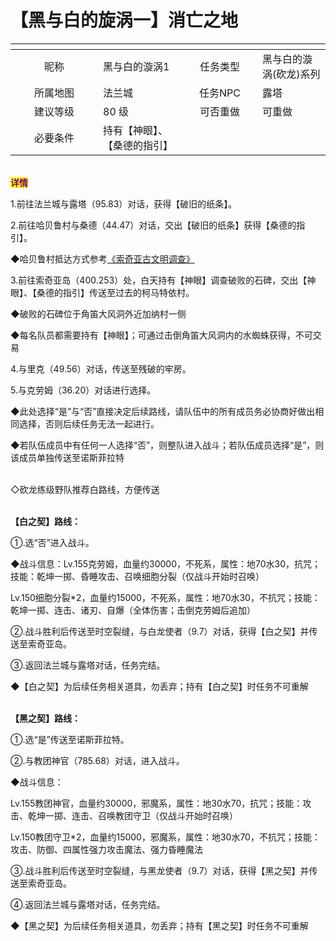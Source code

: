 # 【黑与白的旋涡一】消亡之地

<table data-header-hidden><thead><tr><th width="124" align="center"></th><th></th><th width="104" align="center"></th><th></th></tr></thead><tbody><tr><td align="center">昵称</td><td>黑与白的漩涡1</td><td align="center">任务类型</td><td>黑与白的漩涡(砍龙)系列</td></tr><tr><td align="center">所属地图</td><td>法兰城</td><td align="center">任务NPC</td><td>露塔</td></tr><tr><td align="center">建议等级</td><td>80 级</td><td align="center">可否重做</td><td>可重做</td></tr><tr><td align="center">必要条件</td><td>持有【神眼】、【桑德的指引】</td><td align="center"></td><td></td></tr></tbody></table>

\
<mark style="color:purple;">**详情**</mark>

1.前往法兰城与露塔（95.83）对话，获得【破旧的纸条】。

2.前往哈贝鲁村与桑德（44.47）对话，交出【破旧的纸条】获得【桑德的指引】。

◆哈贝鲁村抵达方式参考[《索奇亚古文明调查》](../../guan-fang-ren-wu-gong-le/suo-qi-ya-gu-wen-ming-diao-cha-ha-bei-lu-cun-chong-wu-ji-neng.md)

3.前往索奇亚岛（400.253）处，白天持有【神眼】调查破败的石碑，交出【神眼】、【桑德的指引】传送至过去的柯马特依村。

◆破败的石碑位于角笛大风洞外近加纳村一侧

◆每名队员都需要持有【神眼】；可通过击倒角笛大风洞内的水蜘蛛获得，不可交易

4.与里克（49.56）对话，传送至残破的牢房。

5.与克劳姆（36.20）对话进行选择。

◆此处选择“是”与“否”直接决定后续路线，请队伍中的所有成员务必协商好做出相同选择，否则后续任务无法一起进行。

◆若队伍成员中有任何一人选择“否”，则整队进入战斗；若队伍成员选择“是”，则该成员单独传送至诺斯菲拉特

\
◇砍龙练级野队推荐白路线，方便传送

\
**【白之契】路线：**

①.选“否”进入战斗。

◆战斗信息：Lv.155克劳姆，血量约30000，不死系，属性：地70水30，抗咒；技能：乾坤一掷、昏睡攻击、召唤细胞分裂（仅战斗开始时召唤）

Lv.150细胞分裂\*2，血量约15000，不死系，属性：地70水30，不抗咒；技能：乾坤一掷、连击、诸刃、自爆（全体伤害；击倒克劳姆后追加）

②.战斗胜利后传送至时空裂缝，与白龙使者（9.7）对话，获得【白之契】并传送至索奇亚岛。

③.返回法兰城与露塔对话，任务完结。

◆【白之契】为后续任务相关道具，勿丢弃；持有【白之契】时任务不可重解

\
**【黑之契】路线：**

①.选“是”传送至诺斯菲拉特。

②.与教团神官（785.68）对话，进入战斗。

◆战斗信息：

Lv.155教团神官，血量约30000，邪魔系，属性：地30水70，抗咒；技能：攻击、乾坤一掷、连击、召唤教团守卫（仅战斗开始时召唤）

Lv.150教团守卫\*2，血量约15000，邪魔系，属性：地30水70，不抗咒；技能：攻击、防御、四属性强力攻击魔法、强力昏睡魔法

③.战斗胜利后传送至时空裂缝，与黑龙使者（9.7）对话，获得【黑之契】并传送至索奇亚岛。

④.返回法兰城与露塔对话，任务完结。

◆【黑之契】为后续任务相关道具，勿丢弃；持有【黑之契】时任务不可重解
